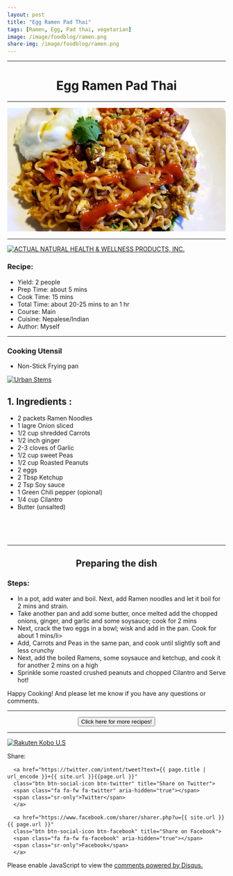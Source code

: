 ```yaml
---
layout: post
title: "Egg Ramen Pad Thai"
tags: [Ramen, Egg, Pad thai, vegetarian]
image: /image/foodblog/ramen.png
share-img: /image/foodblog/ramen.png
---
```


<hr>
<center><h1> Egg Ramen Pad Thai </h1> </center>
<hr>

<center><img src="/image/foodblog/ramen.png" width="auto" height="auto"></center>

<hr>

<a href="https://click.linksynergy.com/fs-bin/click?id=876kEArXFCo&offerid=677048.16&subid=0&type=4" rel="nofollow"><IMG border="0"   alt="ACTUAL NATURAL HEALTH & WELLNESS PRODUCTS, INC." src="https://ad.linksynergy.com/fs-bin/show?id=876kEArXFCo&bids=677048.16&subid=0&type=4&gridnum=16"></a>

<h3> Recipe: </h3>

<ul>
  <li> Yield: 2 people </li>
  <li> Prep Time: about 5 mins </li>
  <li> Cook Time: 15 mins </li>
  <li> Total Time:  about 20-25 mins to an 1 hr</li>
  <li> Course:  Main </li>
  <li> Cuisine: Nepalese/Indian  </li>
  <li> Author: Myself </li>
</ul>
<hr>

<h3> Cooking Utensil </h3>
<ul>
    <li> Non-Stick Frying pan </li>
</ul>
<ins class="epn-placement" data-config-id="5d1c1b573b11ab5f8b750af4"></ins>


<a href="https://click.linksynergy.com/fs-bin/click?id=876kEArXFCo&offerid=666413.8&subid=0&type=4" rel="nofollow"><IMG border="0"   alt="Urban Stems" src="https://ad.linksynergy.com/fs-bin/show?id=876kEArXFCo&bids=666413.8&subid=0&type=4&gridnum=16"></a>

<h2> 1. Ingredients : </h2>

<ul>
    <li> 2 packets Ramen Noodles </li>
    <li> 1 lagre Onion sliced </li>
    <li> 1/2 cup shredded Carrots </li>
    <li> 1/2 inch ginger </li>
    <li> 2-3 cloves of Garlic </li>
    <li> 1/2 cup sweet Peas </li>
    <li> 1/2 cup Roasted Peanuts </li>
    <li> 2 eggs </li>
    <li> 2 Tbsp Ketchup </li>
    <li> 2 Tsp Soy sauce </li>
    <li> 1 Green Chili pepper (opional) </li>
    <li> 1/4 cup Cilantro </li>
    <li> Butter (unsalted) </li>
</ul>

<code>
<script async src="https://epnt.ebay.com/static/epn-smart-tools.js"></script>
<ins class="epn-placement" data-config-id="5d20e4fb7e0d22186f9afc09"></ins>
</code>

<hr>

<center><h2> Preparing the dish </h2> </center>


<h3> Steps: </h3>
<ul>
  <li> In a pot, add water and boil. Next, add Ramen noodles and let it boil for 2 mins and strain. </li>
  <li> Take another pan and add some butter, once melted add the chopped onions, ginger, and garlic and some soysauce; cook for 2 mins </li>
  <li> Next, crack the two eggs in a bowl; wisk and add in the pan. Cook for about 1 mins/li>
  <li> Add, Carrots and Peas in the same pan, and cook until slightly soft and less crunchy </li>
  <li> Next, add the boiled Ramens, some soysauce and ketchup, and cook it for another 2 mins on a high   </li>
  <li> Sprinkle some roasted crushed peanuts and chopped Cilantro and Serve hot! </li>
</ul>

<p> Happy Cooking! And please let me know if you have any questions or comments.</p>
<hr>
<center>
<form>
<input class="MyButton" type="button" value="Click here for more recipes!" onclick="window.location.href='https://avikarn.com/foodblog/'" />
</form>
</center>
<hr>

<a href="https://click.linksynergy.com/fs-bin/click?id=876kEArXFCo&offerid=635768.409&subid=0&type=4" rel="nofollow"><IMG border="0"   alt="Rakuten Kobo U.S" src="https://ad.linksynergy.com/fs-bin/show?id=876kEArXFCo&bids=635768.409&subid=0&type=4&gridnum=0"></a>


<!--- Sharing ----------------------------------->
<section id = "social-share-section">
  <span class="sr-only">Share: </span>

  
<!--- Share on Twitter -->
      <a href="https://twitter.com/intent/tweet?text={{ page.title | url_encode }}+{{ site.url }}{{page.url }}"
      class="btn btn-social-icon btn-twitter" title="Share on Twitter">
      <span class="fa fa-fw fa-twitter" aria-hidden="true"></span>
      <span class="sr-only">Twitter</span>
      </a>

<!--- Share on Facebook -->
      <a href="https://www.facebook.com/sharer/sharer.php?u={{ site.url }}{{ page.url }}"
      class="btn btn-social-icon btn-facebook" title="Share on Facebook">
      <span class="fa fa-fw fa-facebook" aria-hidden="true"></span>
      <span class="sr-only">Facebook</span>
      </a>
</section>

  
<div class="disqus-comments">
          
<div class="comments">
    <div id="disqus_thread"></div>
    <script type="text/javascript">
        var disqus_shortname = 'avikarn';
            var url_parts = window.location.href.split("?");
            url_parts = url_parts[0].split("#");
            disqus_url = url_parts[0];
            disqus_url = disqus_url.replace(/(\/)*$/, "/");
            disqus_url = disqus_url.replace(/https:\/\//, "http:\/\/");
            if (disqus_url.substr(-9) == "projects/") {
                disqus_url = disqus_url.substr(0, disqus_url.length - 1);
            }

        (function() {
            var dsq = document.createElement('script'); dsq.type = 'text/javascript'; dsq.async = true;
            dsq.src = '//' + disqus_shortname + '.disqus.com/embed.js';
            (document.getElementsByTagName('head')[0] || document.getElementsByTagName('body')[0]).appendChild(dsq);
        })();
  </script>
    <noscript>Please enable JavaScript to view the <a href="https://disqus.com/?ref_noscript">comments powered by Disqus.</a></noscript>
  </div>
</div>


<!-- Global site tag (gtag.js) - Google Analytics -->
<script async src="https://www.googletagmanager.com/gtag/js?id=UA-123359651-1"></script>
<script>
  window.dataLayer = window.dataLayer || [];
  function gtag(){dataLayer.push(arguments);}
  gtag('js', new Date());
  gtag('config', 'UA-123359651-1');
</script>

<script async src="//pagead2.googlesyndication.com/pagead/js/adsbygoogle.js"></script>
<script>
  (adsbygoogle = window.adsbygoogle || []).push({
    google_ad_client: "ca-pub-5126027065024936",
    enable_page_level_ads: true
  });
</script>

